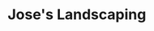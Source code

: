 <!DOCTYPE html>
  <head>
    <title>Jose's Landscaping</title>
  </head>
  <body>
  <h1> Jose's Landscaping</h1>
  </body

